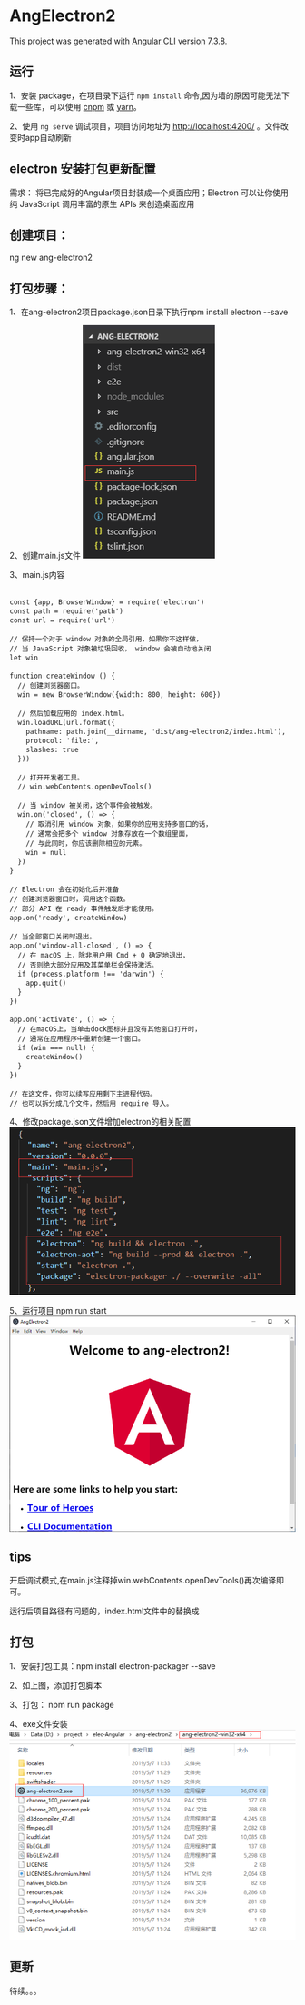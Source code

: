 # AngElectron2

This project was generated with [Angular CLI](https://github.com/angular/angular-cli) version 7.3.8.

## 运行

1、安装 package，在项目录下运行 `npm install` 命令,因为墙的原因可能无法下载一些库，可以使用 [cnpm](https://npm.taobao.org) 或 [yarn](https://yarnpkg.com/zh-Hans/)。

2、使用 `ng serve` 调试项目，项目访问地址为 [http://localhost:4200/](http://localhost:4200/) 。文件改变时app自动刷新

## electron 安装打包更新配置

需求： 将已完成好的Angular项目封装成一个桌面应用；Electron 可以让你使用纯 JavaScript 调用丰富的原生 APIs 来创造桌面应用

## 创建项目：

ng new ang-electron2

## 打包步骤：

1、在ang-electron2项目package.json目录下执行npm install electron --save

2、创建main.js文件 ![Image text](https://github.com/yujiao-qunar/Angular-electron/blob/master/src/assets/img/lib.png)

3、main.js内容
```

const {app, BrowserWindow} = require('electron')
const path = require('path')
const url = require('url')

// 保持一个对于 window 对象的全局引用，如果你不这样做，
// 当 JavaScript 对象被垃圾回收， window 会被自动地关闭
let win

function createWindow () {
  // 创建浏览器窗口。
  win = new BrowserWindow({width: 800, height: 600})

  // 然后加载应用的 index.html。
  win.loadURL(url.format({
    pathname: path.join(__dirname, 'dist/ang-electron2/index.html'),
    protocol: 'file:',
    slashes: true
  }))

  // 打开开发者工具。
  // win.webContents.openDevTools()

  // 当 window 被关闭，这个事件会被触发。
  win.on('closed', () => {
    // 取消引用 window 对象，如果你的应用支持多窗口的话，
    // 通常会把多个 window 对象存放在一个数组里面，
    // 与此同时，你应该删除相应的元素。
    win = null
  })
}

// Electron 会在初始化后并准备
// 创建浏览器窗口时，调用这个函数。
// 部分 API 在 ready 事件触发后才能使用。
app.on('ready', createWindow)

// 当全部窗口关闭时退出。
app.on('window-all-closed', () => {
  // 在 macOS 上，除非用户用 Cmd + Q 确定地退出，
  // 否则绝大部分应用及其菜单栏会保持激活。
  if (process.platform !== 'darwin') {
    app.quit()
  }
})

app.on('activate', () => {
  // 在macOS上，当单击dock图标并且没有其他窗口打开时，
  // 通常在应用程序中重新创建一个窗口。
  if (win === null) {
    createWindow()
  }
})

// 在这文件，你可以续写应用剩下主进程代码。
// 也可以拆分成几个文件，然后用 require 导入。

```

4、修改package.json文件增加electron的相关配置
![Image text](https://github.com/yujiao-qunar/Angular-electron/blob/master/src/assets/img/package.png)

5、运行项目 npm run start
![Image text](https://github.com/yujiao-qunar/Angular-electron/blob/master/src/assets/img/elec.png)

## tips

开启调试模式,在main.js注释掉win.webContents.openDevTools()再次编译即可。

运行后项目路径有问题的，index.html文件中的<base href="/">替换成<base href="./">

## 打包

1、安装打包工具：npm install electron-packager --save

2、如上图，添加打包脚本

3、打包： npm run package

4、exe文件安装
![Image text](https://github.com/yujiao-qunar/Angular-electron/blob/master/src/assets/img/final.png)

## 更新

待续。。。



